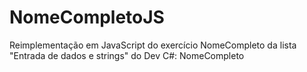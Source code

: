 # NomeCompletoJS
Reimplementação em JavaScript do exercício NomeCompleto da lista "Entrada de dados e strings" do Dev C#: NomeCompleto
